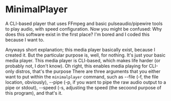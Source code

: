 # MinimalPlayer
A CLI-based player that uses FFmpeg and basic pulseaudio/pipewire tools to play audio, with speed configuration.
Now you might be confused: Why does this software exist in the first place?
I'm bored and I coded this because I want to.

Anyways short explanation; this media player basically exist, because I created it. But the particular purpose is, well, for nothing. It's just your basic media player.
This media player is CLI-based, which makes life harder (or probably not, I don't know). Oh right, this enables media playing for CLI-only distros, that's the purpose
There are three arguments that you either want to put within the `minimalplayer` command, such as --file (-f, the file location, obviously), --pipe (-p, if you want to pipe the raw audio output to a pipe or stdout), --speed (-s, adjusting the speed (the secoond purpose of this program), and that's it.
